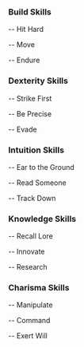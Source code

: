 ### Build Skills
-- Hit Hard

-- Move 

-- Endure

### Dexterity Skills
-- Strike First

-- Be Precise

-- Evade

### Intuition Skills
-- Ear to the Ground

-- Read Someone

-- Track Down

### Knowledge Skills
-- Recall Lore

-- Innovate

-- Research

### Charisma Skills
-- Manipulate

-- Command

-- Exert Will
